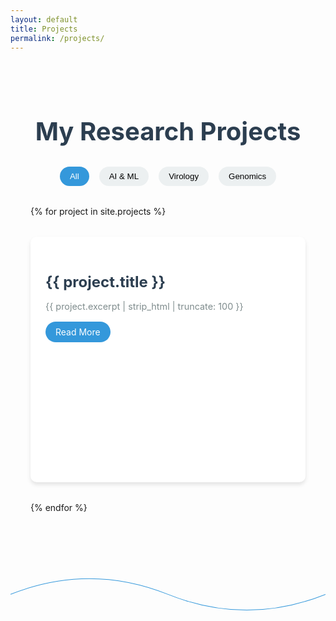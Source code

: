 ```yaml
---
layout: default
title: Projects
permalink: /projects/
---
```


<div class="projects-container">
  <h1 class="projects-title">My Research Projects</h1>
  
  <div class="project-filter">
    <button class="filter-btn active" data-filter="all">All</button>
    <button class="filter-btn" data-filter="ai">AI & ML</button>
    <button class="filter-btn" data-filter="virology">Virology</button>
    <button class="filter-btn" data-filter="genomics">Genomics</button>
  </div>

  <div class="projects-grid">
    {% for project in site.projects %}
      <div class="project-card" data-category="{{ project.category }}">
        <div class="project-content">
          <h2 class="project-title">{{ project.title }}</h2>
          <p class="project-excerpt">{{ project.excerpt | strip_html | truncate: 100 }}</p>
          <a href="{{ project.url | relative_url }}" class="read-more">Read More</a>
        </div>
        <div class="project-image" style="background-image: url('{{ project.image | relative_url }}')"></div>
      </div>
    {% endfor %}
  </div>
</div>

<div class="dna-animation">
  <svg width="100%" height="200" viewBox="0 0 1000 200">
    <path id="dna-path" d="M0,100 Q250,0 500,100 T1000,100" fill="none" stroke="#3498db" stroke-width="2"/>
    <g id="dna-group"></g>
  </svg>
</div>

<style>
  .projects-container {
    max-width: 1200px;
    margin: 0 auto;
    padding: 2rem;
  }

  .projects-title {
    text-align: center;
    font-size: 2.5rem;
    margin-bottom: 2rem;
    color: #2c3e50;
  }

  .project-filter {
    display: flex;
    justify-content: center;
    margin-bottom: 2rem;
  }

  .filter-btn {
    background-color: #ecf0f1;
    border: none;
    padding: 0.5rem 1rem;
    margin: 0 0.5rem;
    cursor: pointer;
    transition: background-color 0.3s ease;
    border-radius: 20px;
  }

  .filter-btn.active, .filter-btn:hover {
    background-color: #3498db;
    color: white;
  }

  .projects-grid {
    display: grid;
    grid-template-columns: repeat(auto-fit, minmax(300px, 1fr));
    gap: 2rem;
  }

  .project-card {
    background-color: white;
    border-radius: 10px;
    overflow: hidden;
    box-shadow: 0 4px 6px rgba(0, 0, 0, 0.1);
    transition: transform 0.3s ease, box-shadow 0.3s ease;
    position: relative;
  }

  .project-card:hover {
    transform: translateY(-5px);
    box-shadow: 0 6px 12px rgba(0, 0, 0, 0.15);
  }

  .project-content {
    padding: 1.5rem;
  }

  .project-title {
    font-size: 1.5rem;
    margin-bottom: 1rem;
    color: #2c3e50;
  }

  .project-excerpt {
    font-size: 0.9rem;
    color: #7f8c8d;
    margin-bottom: 1rem;
  }

  .read-more {
    display: inline-block;
    padding: 0.5rem 1rem;
    background-color: #3498db;
    color: white;
    text-decoration: none;
    border-radius: 20px;
    transition: background-color 0.3s ease;
  }

  .read-more:hover {
    background-color: #2980b9;
  }

  .project-image {
    height: 200px;
    background-size: cover;
    background-position: center;
  }

  .dna-animation {
    margin-top: 3rem;
  }
</style>

<script src="https://cdnjs.cloudflare.com/ajax/libs/animejs/3.2.1/anime.min.js"></script>
<script>
  document.addEventListener('DOMContentLoaded', () => {
    // Filter functionality
    const filterButtons = document.querySelectorAll('.filter-btn');
    const projectCards = document.querySelectorAll('.project-card');

    filterButtons.forEach(button => {
      button.addEventListener('click', () => {
        const filter = button.dataset.filter;
        
        filterButtons.forEach(btn => btn.classList.remove('active'));
        button.classList.add('active');

        projectCards.forEach(card => {
          if (filter === 'all' || card.dataset.category === filter) {
            card.style.display = 'block';
          } else {
            card.style.display = 'none';
          }
        });
      });
    });

    // DNA Animation
    const dnaGroup = document.getElementById('dna-group');
    const dnaPath = document.getElementById('dna-path');
    const pathLength = dnaPath.getTotalLength();

    for (let i = 0; i < 20; i++) {
      const circle = document.createElementNS('http://www.w3.org/2000/svg', 'circle');
      circle.setAttribute('r', '4');
      circle.setAttribute('fill', i % 2 === 0 ? '#e74c3c' : '#2ecc71');
      dnaGroup.appendChild(circle);
    }

    anime({
      targets: '#dna-group circle',
      translateX: (el, i) => {
        const progress = (i / 19) * pathLength;
        const point = dnaPath.getPointAtLength(progress);
        return point.x;
      },
      translateY: (el, i) => {
        const progress = (i / 19) * pathLength;
        const point = dnaPath.getPointAtLength(progress);
        return point.y;
      },
      scale: (el, i) => anime.random(0.5, 1),
      easing: 'easeInOutSine',
      duration: 4000,
      loop: true,
      direction: 'alternate',
      delay: (el, i) => i * 100,
    });

    // Project card animation
    anime({
      targets: '.project-card',
      opacity: [0, 1],
      translateY: [50, 0],
      easing: 'easeOutExpo',
      duration: 1000,
      delay: anime.stagger(200),
    });
  });
</script>